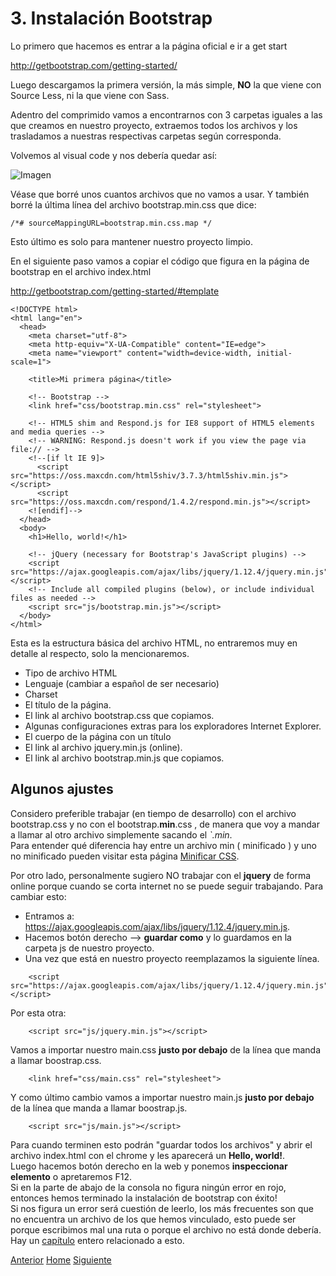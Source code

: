 # 3. Instalación Bootstrap

Lo primero que hacemos es entrar a la página oficial e ir a get start

<a target="_blank" href="http://getbootstrap.com/getting-started/">http://getbootstrap.com/getting-started/</a>

Luego descargamos la primera versión, la más simple, **NO** la que viene con Source Less, ni la que viene con Sass.

Adentro del comprimido vamos a encontrarnos con 3 carpetas iguales a las que creamos en nuestro proyecto, extraemos todos los archivos y los trasladamos a nuestras respectivas carpetas según corresponda.

Volvemos al visual code y nos debería quedar así:

![Imagen](https://fgarciajulia.github.io/mi_primera_pagina/img/estructura2.jpg)

Véase que borré unos cuantos archivos que no vamos a usar. Y también borré la última línea del archivo bootstrap.min.css que dice:

```
/*# sourceMappingURL=bootstrap.min.css.map */
```
Esto último es solo para mantener nuestro proyecto limpio.


En el siguiente paso vamos a copiar el código que figura en la página de bootstrap en el archivo index.html

<a target="_blank" href="http://getbootstrap.com/getting-started/#template">http://getbootstrap.com/getting-started/#template</a>

```
<!DOCTYPE html>
<html lang="en">
  <head>
    <meta charset="utf-8">
    <meta http-equiv="X-UA-Compatible" content="IE=edge">
    <meta name="viewport" content="width=device-width, initial-scale=1">
    
    <title>Mi primera página</title>

    <!-- Bootstrap -->
    <link href="css/bootstrap.min.css" rel="stylesheet">

    <!-- HTML5 shim and Respond.js for IE8 support of HTML5 elements and media queries -->
    <!-- WARNING: Respond.js doesn't work if you view the page via file:// -->
    <!--[if lt IE 9]>
      <script src="https://oss.maxcdn.com/html5shiv/3.7.3/html5shiv.min.js"></script>
      <script src="https://oss.maxcdn.com/respond/1.4.2/respond.min.js"></script>
    <![endif]-->
  </head>
  <body>
    <h1>Hello, world!</h1>

    <!-- jQuery (necessary for Bootstrap's JavaScript plugins) -->
    <script src="https://ajax.googleapis.com/ajax/libs/jquery/1.12.4/jquery.min.js"></script>
    <!-- Include all compiled plugins (below), or include individual files as needed -->
    <script src="js/bootstrap.min.js"></script>
  </body>
</html>
```

Esta es la estructura básica del archivo HTML, no entraremos muy en detalle al respecto, solo la mencionaremos.

- Tipo de archivo HTML
- Lenguaje (cambiar a español de ser necesario) 
- Charset
- El título de la página.
- El link al archivo bootstrap.css que copiamos.
- Algunas configuraciones extras para los exploradores Internet Explorer.
- El cuerpo de la página con un título
- El link al archivo jquery.min.js (online).
- El link al archivo bootstrap.min.js que copiamos.

## Algunos ajustes

Considero preferible trabajar (en tiempo de desarrollo) con el archivo bootstrap.css y no con el bootstrap.**min**.css , de manera que voy a mandar a llamar al otro archivo simplemente sacando el *`.*min**.<br />
Para entender qué diferencia hay entre un archivo min ( minificado ) y uno no minificado pueden visitar esta página <a target="_blank" href="https://lenguajecss.com/p/css/introduccion/minificar-css">Minificar CSS</a>.

Por otro lado, personalmente sugiero NO trabajar con el **jquery** de forma online porque cuando se corta internet no se puede seguir trabajando. Para cambiar esto:
- Entramos a: <a target="_blank" href="https://ajax.googleapis.com/ajax/libs/jquery/1.12.4/jquery.min.js">https://ajax.googleapis.com/ajax/libs/jquery/1.12.4/jquery.min.js</a>.
- Hacemos botón derecho --> **guardar como** y lo guardamos en la carpeta js de nuestro proyecto.
- Una vez que está en nuestro proyecto reemplazamos la siguiente línea.

```
    <script src="https://ajax.googleapis.com/ajax/libs/jquery/1.12.4/jquery.min.js"></script>
```

Por esta otra:

```
    <script src="js/jquery.min.js"></script>
```

Vamos a importar nuestro main.css **justo por debajo** de la línea que manda a llamar boostrap.css.

```
    <link href="css/main.css" rel="stylesheet">
```

Y como último cambio vamos a importar nuestro main.js **justo por debajo** de la línea que manda a llamar boostrap.js.

```
    <script src="js/main.js"></script>
```

Para cuando terminen esto podrán "guardar todos los archivos" y abrir el archivo index.html con el chrome y les aparecerá un **Hello, world!**.<br />
Luego hacemos botón derecho en la web y ponemos **inspeccionar elemento** o apretaremos F12.<br />
Si en la parte de abajo de la consola no figura ningún error en rojo, entonces hemos terminado la instalación de bootstrap con éxito!<br />
Si nos figura un error será cuestión de leerlo, los más frecuentes son que no encuentra un archivo de los que hemos vinculado, esto puede ser porque escribimos mal una ruta o porque el archivo no está donde debería.<br />
Hay un <a target="_blank" href="https://fgarciajulia.github.io/mi_primera_pagina/inspeccionar-elemento">capítulo</a> entero relacionado a esto.

<div class="Grid">
    <a href="https://fgarciajulia.github.io/mi_primera_pagina/estructura-archivos" class="my-btn anterior">Anterior</a>
    <a href="https://fgarciajulia.github.io/mi_primera_pagina" class="my-btn home">Home</a>
    <a href="https://fgarciajulia.github.io/mi_primera_pagina/acerca-bootstrap" class="my-btn siguiente">Siguiente</a>
</div>